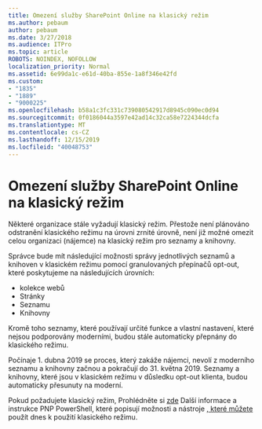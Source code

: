 ```yaml
---
title: Omezení služby SharePoint Online na klasický režim
ms.author: pebaum
author: pebaum
ms.date: 3/27/2018
ms.audience: ITPro
ms.topic: article
ROBOTS: NOINDEX, NOFOLLOW
localization_priority: Normal
ms.assetid: 6e99da1c-e61d-40ba-855e-1a8f346e42fd
ms.custom:
- "1835"
- "1889"
- "9000225"
ms.openlocfilehash: b58a1c3fc331c739080542917d8945c090ec0d94
ms.sourcegitcommit: 0f0186044a3597e42ad14c32ca58e7224344dcfa
ms.translationtype: MT
ms.contentlocale: cs-CZ
ms.lasthandoff: 12/15/2019
ms.locfileid: "40048753"
---
```

# <a name="restrict-sharepoint-online-to-classic-mode"></a>Omezení služby SharePoint Online na klasický režim

Některé organizace stále vyžadují klasický režim. Přestože není plánováno odstranění klasického režimu na úrovni zrnité úrovně, není již možné omezit celou organizaci (nájemce) na klasický režim pro seznamy a knihovny.

Správce bude mít následující možnosti správy jednotlivých seznamů a knihoven v klasickém režimu pomocí granulovaných přepínačů opt-out, které poskytujeme na následujících úrovních:

- kolekce webů
- Stránky
- Seznamu
- Knihovny

Kromě toho seznamy, které používají určité funkce a vlastní nastavení, které nejsou podporovány moderními, budou stále automaticky přepnány do klasického režimu.

Počínaje 1. dubna 2019 se proces, který zakáže nájemci, nevolí z moderního seznamu a knihovny začnou a pokračují do 31. května 2019.  Seznamy a knihovny, které jsou v klasickém režimu v důsledku opt-out klienta, budou automaticky přesunuty na moderní.

Pokud požadujete klasický režim, Prohlédněte si [zde](https://techcommunity.microsoft.com/t5/Microsoft-SharePoint-Blog/Delivering-SharePoint-modern-experiences/ba-p/315023) Další informace a instrukce PNP PowerShell, které popisují možnosti a nástroje [, které můžete](https://docs.microsoft.com/sharepoint/dev/transform/modernize-userinterface-lists-and-libraries-optout) použít dnes k použití klasického režimu.
